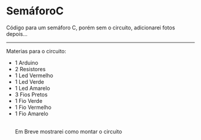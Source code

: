 # SemáforoC
Código para um semáforo C, porém sem o circuito, adicionarei fotos depois...
<hr>
Materias para o circuito:
<ul>
<li>1 Arduino</li>
<li>2 Resistores</li>
<li>1 Led Vermelho</li>
<li>1 Led Verde</li>
<li>1 Led Amarelo</li>
<li>3 Fios Pretos</li>
<li>1 Fio Verde</li>
<li>1 Fio Vermelho</li>
<li>1 Fio Amarelo</li>

<br>

Em Breve mostrarei como montar o circuito
